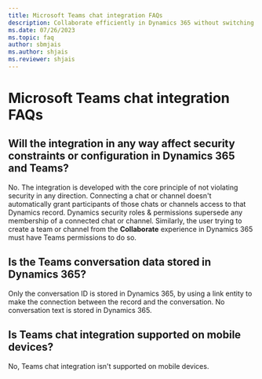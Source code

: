 ```yaml
---
title: Microsoft Teams chat integration FAQs
description: Collaborate efficiently in Dynamics 365 without switching to Teams. This page includes FAQs about the integration.
ms.date: 07/26/2023
ms.topic: faq
author: sbmjais
ms.author: shjais
ms.reviewer: shjais 
---
```


# Microsoft Teams chat integration FAQs

## Will the integration in any way affect security constraints or configuration in Dynamics 365 and Teams?  

No. The integration is developed with the core principle of not violating security in any direction. Connecting a chat or channel doesn't automatically grant participants of those chats or channels access to that Dynamics record. Dynamics security roles & permissions supersede any membership of a connected chat or channel. Similarly, the user trying to create a team or channel from the **Collaborate** experience in Dynamics 365 must have Teams permissions to do so.

## Is the Teams conversation data stored in Dynamics 365?

Only the conversation ID is stored in Dynamics 365, by using a link entity to make the connection between the record and the conversation. No conversation text is stored in Dynamics 365.

## Is Teams chat integration supported on mobile devices?

No, Teams chat integration isn't supported on mobile devices.
